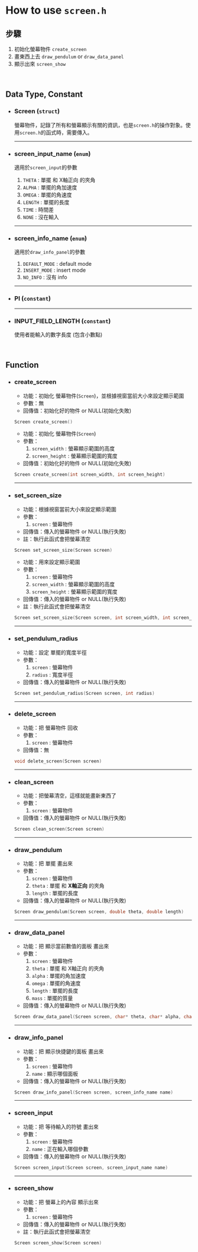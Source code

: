 # How to use `screen.h`

## 步驟
1. 初始化螢幕物件 `create_screen`
2. 畫東西上去 `draw_pendulum` or `draw_data_panel`
3. 顯示出來 `screen_show`

<br>

## Data Type, Constant

* ### Screen (`struct`)

    螢幕物件，記錄了所有和螢幕顯示有關的資訊，也是`screen.h`的操作對象。使用`screen.h`的函式時，需要傳入。

    - - -

* ### screen_input_name (`enum`)

    適用於`screen_input`的參數
    1. `THETA`  : 單擺 和 X軸正向 的夾角
    2. `ALPHA`  : 單擺的角加速度
    3. `OMEGA`  : 單擺的角速度
    4. `LENGTH` : 單擺的長度
    5. `TIME`   : 時間差
    6. `NONE`   : 沒在輸入

    - - -

* ### screen_info_name (`enum`)

    適用於`draw_info_panel`的參數
    1. `DEFAULT_MODE` : default mode
    2. `INSERT_MODE`  : insert mode
    3. `NO_INFO`      : 沒有 info

    - - -

* ### PI (`constant`)

    - - -

* ### INPUT_FIELD_LENGTH (`constant`)

    使用者能輸入的數字長度 (包含小數點)


<br>


## Function

* ### create_screen

    * 功能：初始化 螢幕物件(`Screen`)，並根據視窗當前大小來設定顯示範圍
    * 參數：無
    * 回傳值：初始化好的物件 or NULL(初始化失敗)

    ```c++
    Screen create_screen()
    ```

    * 功能：初始化 螢幕物件(`Screen`)
    * 參數：
        1. `screen_width`     : 螢幕顯示範圍的高度
        2. `screen_height`    : 螢幕顯示範圍的寬度
    * 回傳值：初始化好的物件 or NULL(初始化失敗)

    ```c++
    Screen create_screen(int screen_width, int screen_height)
    ```

    - - -

* ### set_screen_size

    * 功能：根據視窗當前大小來設定顯示範圍
    * 參數：
        1. `screen`           : 螢幕物件
    * 回傳值：傳入的螢幕物件 or NULL(執行失敗)
    - 註：執行此函式會把螢幕清空

    ```c++
    Screen set_screen_size(Screen screen)
    ```

    * 功能：用來設定顯示範圍
    * 參數：
        1. `screen`           : 螢幕物件
        2. `screen_width`     : 螢幕顯示範圍的高度
        3. `screen_height`    : 螢幕顯示範圍的寬度
    * 回傳值：傳入的螢幕物件 or NULL(執行失敗)
    - 註：執行此函式會把螢幕清空

    ```c++
    Screen set_screen_size(Screen screen, int screen_width, int screen_height)
    ```

    - - -

* ### set_pendulum_radius

    * 功能：設定 單擺的寬度半徑
    * 參數：
        1. `screen` : 螢幕物件
        2. `radius` : 寬度半徑
    * 回傳值：傳入的螢幕物件 or NULL(執行失敗)

    ```c++
    Screen set_pendulum_radius(Screen screen, int radius)
    ```

    - - -

* ### delete_screen

    * 功能：把 螢幕物件 回收
    * 參數：
        1. `screen` : 螢幕物件
    * 回傳值：無

    ```c++
    void delete_screen(Screen screen)
    ```

    - - -

* ### clean_screen

    * 功能：把螢幕清空，這樣就能畫新東西了
    * 參數：
        1. `screen` : 螢幕物件
    * 回傳值：傳入的螢幕物件 or NULL(執行失敗)

    ```c++
    Screen clean_screen(Screen screen)
    ```

    - - -

* ### draw_pendulum

    * 功能：把 單擺 畫出來
    * 參數：
        1. `screen`    : 螢幕物件
        2. `theta`     : 單擺 和 **X軸正向** 的夾角
        3. `length`    : 單擺的長度
    * 回傳值：傳入的螢幕物件 or NULL(執行失敗)

    ```c++
    Screen draw_pendulum(Screen screen, double theta, double length)
    ```

    - - -

* ### draw_data_panel

    * 功能：把 顯示當前數值的面板 畫出來
    * 參數：
        1. `screen` : 螢幕物件
        2. `theta`  : 單擺 和 X軸正向 的夾角
        3. `alpha`  : 單擺的角加速度
        4. `omega`  : 單擺的角速度
        5. `length` : 單擺的長度
        6. `mass`   : 單擺的質量
    * 回傳值：傳入的螢幕物件 or NULL(執行失敗)

    ```c++
    Screen draw_data_panel(Screen screen, char* theta, char* alpha, char* omega, char* length, char* mass)
    ```

    - - -

* ### draw_info_panel

    * 功能：把 顯示快捷鍵的面板 畫出來
    * 參數：
        1. `screen` : 螢幕物件
        2. `name`   : 顯示哪個面板
    * 回傳值：傳入的螢幕物件 or NULL(執行失敗)

    ```c++
    Screen draw_info_panel(Screen screen, screen_info_name name)
    ```

    - - -

* ### screen_input

    * 功能：把 等待輸入的符號 畫出來
    * 參數：
        1. `screen` : 螢幕物件
        2. `name`   : 正在輸入哪個參數
    * 回傳值：傳入的螢幕物件 or NULL(執行失敗)

    ```c++
    Screen screen_input(Screen screen, screen_input_name name)
    ```

    - - -

* ### screen_show

    * 功能：把 螢幕上的內容 顯示出來
    * 參數：
        1. `screen` : 螢幕物件
    * 回傳值：傳入的螢幕物件 or NULL(執行失敗)
    - 註：執行此函式會把螢幕清空

    ```c++
    Screen screen_show(Screen screen)
    ```
